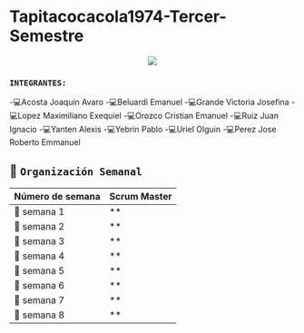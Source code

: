 # Tapitacocacola1974-Tercer-Semestre


<div align="center">
<img src="https://media.giphy.com/media/QNFhOolVeCzPQ2Mx85/giphy.gif" />
</div>


### `INTEGRANTES:`
-:computer:Acosta Joaquin Avaro
-:computer:Beluardi Emanuel
-:computer:Grande Victoria Josefina
-:computer:Lopez Maximiliano Exequiel
-:computer:Orozco Cristian Emanuel
-:computer:Ruiz Juan Ignacio
-:computer:Yanten Alexis
-:computer:Yebrin Pablo
-:computer:Uriel Olguin
-:computer:Perez Jose Roberto Emmanuel



## :calendar: `Organización Semanal`

| **Número de semana** | **Scrum Master** |
| ---- | ---- |
| :pencil: semana 1 | ** |
| :pencil: semana 2 | ** |
| :pencil: semana 3 | ** |
| :pencil: semana 4 | ** |
| :pencil: semana 5 | ** |
| :pencil: semana 6 | ** |
| :pencil: semana 7 | ** |
| :pencil: semana 8 | ** |
